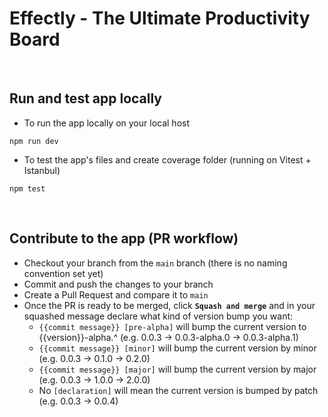 # Effectly - The Ultimate Productivity Board

<br>

## Run and test app locally
- To run the app locally on your local host
```
npm run dev
```
- To test the app's files and create coverage folder (running on Vitest + Istanbul)
```
npm test
```
<br>

## Contribute to the app (PR workflow)
- Checkout your branch from the `main` branch (there is no naming convention set yet)
- Commit and push the changes to your branch
- Create a Pull Request and compare it to `main`
- Once the PR is ready to be merged, click **`Squash and merge`** and in your squashed message declare what kind of version bump you want:
    - `{{commit message}} [pre-alpha]` will bump the current version to {{version}}-alpha.^ (e.g. 0.0.3 -> 0.0.3-alpha.0 -> 0.0.3-alpha.1)
    - `{{commit message}} [minor]` will bump the current version by minor (e.g. 0.0.3 -> 0.1.0 -> 0.2.0)
    - `{{commit message}} [major]` will bump the current version by major (e.g. 0.0.3 -> 1.0.0 -> 2.0.0)
    - No `[declaration]` will mean the current version is bumped by patch (e.g. 0.0.3 -> 0.0.4)
